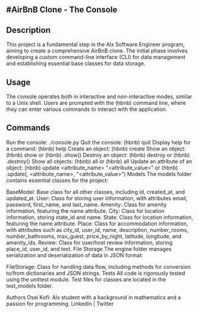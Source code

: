 #AirBnB Clone - The Console
---------------------------
Description
----------------
This project is a fundamental step in the Alx Software Engineer program, aiming to create a comprehensive AirBnB clone. The initial phase involves developing a custom command-line interface (CLI) for data management and establishing essential base classes for data storage.

Usage
---------
The console operates both in interactive and non-interactive modes, similar to a Unix shell. Users are prompted with the (hbnb) command line, where they can enter various commands to interact with the application.

Commands
---------
Run the console: ./console.py
Quit the console: (hbnb) quit
Display help for a command: (hbnb) help <command>
Create an object: (hbnb) create <class>
Show an object: (hbnb) show <class> <id> or (hbnb) <class>.show(<id>)
Destroy an object: (hbnb) destroy <class> <id> or (hbnb) <class>.destroy(<id>)
Show all objects: (hbnb) all or (hbnb) all <class>
Update an attribute of an object: (hbnb) update <class> <id> <attribute_name> "<attribute_value>" or (hbnb) <class>.update(<id>, <attribute_name>, "<attribute_value>")
Models
The models folder contains essential classes for the project:

BaseModel: Base class for all other classes, including id, created_at, and updated_at.
User: Class for storing user information, with attributes email, password, first_name, and last_name.
Amenity: Class for amenity information, featuring the name attribute.
City: Class for location information, storing state_id and name.
State: Class for location information, featuring the name attribute.
Place: Class for accommodation information, with attributes such as city_id, user_id, name, description, number_rooms, number_bathrooms, max_guest, price_by_night, latitude, longitude, and amenity_ids.
Review: Class for user/host review information, storing place_id, user_id, and text.
File Storage
The engine folder manages serialization and deserialization of data in JSON format:

FileStorage: Class for handling data flow, including methods for conversion to/from dictionaries and JSON strings.
Tests
All code is rigorously tested using the unittest module. Test files for classes are located in the test_models folder.

Authors
Osei Kofi: Alx student with a background in mathematics and a passion for programming. LinkedIn | Twitter
